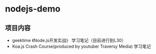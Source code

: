 # nodejs-demo

## 项目内容
- geektime 《Node.js开发实战》 学习笔记（目前进行到L30）
- Koa.js Crash Course(produced by youtuber Traversy Media) 学习笔记


